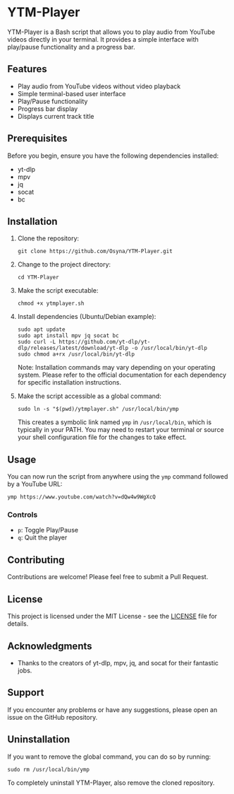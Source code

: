 # YTM-Player

YTM-Player is a Bash script that allows you to play audio from YouTube videos directly in your terminal. It provides a simple interface with play/pause functionality and a progress bar.

## Features

- Play audio from YouTube videos without video playback
- Simple terminal-based user interface
- Play/Pause functionality
- Progress bar display
- Displays current track title

## Prerequisites

Before you begin, ensure you have the following dependencies installed:

- yt-dlp
- mpv
- jq
- socat
- bc

## Installation

1. Clone the repository:
   ```
   git clone https://github.com/Osyna/YTM-Player.git
   ```

2. Change to the project directory:
   ```
   cd YTM-Player
   ```

3. Make the script executable:
   ```
   chmod +x ytmplayer.sh
   ```

4. Install dependencies (Ubuntu/Debian example):
   ```
   sudo apt update
   sudo apt install mpv jq socat bc
   sudo curl -L https://github.com/yt-dlp/yt-dlp/releases/latest/download/yt-dlp -o /usr/local/bin/yt-dlp
   sudo chmod a+rx /usr/local/bin/yt-dlp
   ```

   Note: Installation commands may vary depending on your operating system. Please refer to the official documentation for each dependency for specific installation instructions.

5. Make the script accessible as a global command:
   ```
   sudo ln -s "$(pwd)/ytmplayer.sh" /usr/local/bin/ymp
   ```

   This creates a symbolic link named `ymp` in `/usr/local/bin`, which is typically in your PATH. You may need to restart your terminal or source your shell configuration file for the changes to take effect.

## Usage

You can now run the script from anywhere using the `ymp` command followed by a YouTube URL:

```
ymp https://www.youtube.com/watch?v=dQw4w9WgXcQ
```

### Controls

- `p`: Toggle Play/Pause
- `q`: Quit the player

## Contributing

Contributions are welcome! Please feel free to submit a Pull Request.

## License

This project is licensed under the MIT License - see the [LICENSE](LICENSE) file for details.

## Acknowledgments

- Thanks to the creators of yt-dlp, mpv, jq, and socat for their fantastic jobs.

## Support

If you encounter any problems or have any suggestions, please open an issue on the GitHub repository.

## Uninstallation

If you want to remove the global command, you can do so by running:

```
sudo rm /usr/local/bin/ymp
```

To completely uninstall YTM-Player, also remove the cloned repository.
